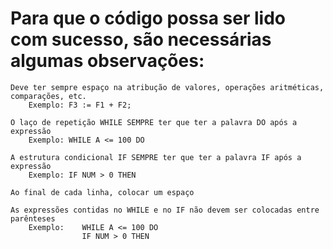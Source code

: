 # Para que o código possa ser lido com sucesso, são necessárias algumas observações:
	Deve ter sempre espaço na atribução de valores, operações aritméticas, comparações, etc.
		Exemplo: F3 := F1 + F2;

	O laço de repetição WHILE SEMPRE ter que ter a palavra DO após a expressão
		Exemplo: WHILE A <= 100 DO 

	A estrutura condicional IF SEMPRE ter que ter a palavra IF após a expressão
		Exemplo: IF NUM > 0 THEN 

	Ao final de cada linha, colocar um espaço

	As expressões contidas no WHILE e no IF não devem ser colocadas entre parênteses
		Exemplo: 	WHILE A <= 100 DO 
					IF NUM > 0 THEN 